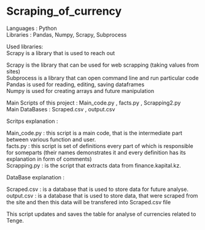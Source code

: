 # Scraping_of_currency

Languages : Python<br />
Libraries : Pandas, Numpy, Scrapy, Subprocess


Used libraries: <br />
Scrapy is a library that is used to reach out 


Scrapy is the library that can be used for web scrapping (taking values from sites)<br />
Subprocess is a library that can open command line and run particular code <br />
Pandas is used for reading, editing, saving dataframes <br />
Numpy is used for creating arrays and future manipulation <br />


Main Scripts of this project : Main_code.py , facts.py , Scrapping2.py<br />
Main DataBases               : Scraped.csv , output.csv


Scritps explanation : 


Main_code.py : this script is a main code, that is the intermediate part between various function and user. <br />
facts.py     : this script is set of definitions every part of which is responsible for someparts (their names demonstrates it and every definition has its explanation 
in form of comments)<br />
Scrapping.py : is the script that extracts data from finance.kapital.kz. 


DataBase explanation : 


Scraped.csv : is a database that is used to store data for future analyse. <br />
output.csv  : is a database that is used to store data, that were scraped from the site and then this data will be transfered into Scraped.csv file


This script updates and saves the table for analyse of currencies related to Tenge.
